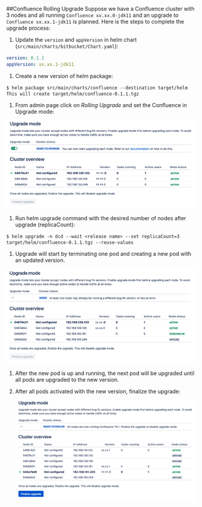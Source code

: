 ##Confluence Rolling Upgrade
Suppose we have a Confluence cluster with 3 nodes and all running `Confluence xx.xx.0-jdk11` and an upgrade to 
`Confluence xx.xx.1-jdk11` is planned. Here is the steps to complete the upgrade process: 

1. Update the `version` and `appVersion` in helm chart (`src/main/charts/bitbucket/Chart.yaml`):
 ```yaml
 version: 0.1.1
 appVersion: xx.xx.1-jdk11
 ```

1. Create a new version of helm package:
 ```shell script
 $ helm package src/main/charts/confluence --destination target/helm
 This will create target/helm/confluence-0.1.1.tgz 
 ```
1. From admin page click on *Rolling Upgrade* and set the Confluence in Upgrade mode:

 ![upgrade-mode](./images/confluence-upgrade-1.png)

1. Run helm upgrade command with the desired number of nodes after upgrade (replicaCount):
 ```shell script
 $ helm upgrade -n dcd --wait <release name> --set replicaCount=3 target/helm/confluence-0.1.1.tgz --reuse-values
 ```

1. Upgrade will start by terminating one pod and creating a new pod with an updated version. 

 ![upgrade-mode](./images/confluence-upgrade-2.png)

1. After the new pod is up and running, the next pod will be upgraded until all pods are upgraded to the new version. 

1. After all pods activated with the new version, finalize the upgrade:

    ![upgrade-mode](./images/confluence-upgrade-3.png)
